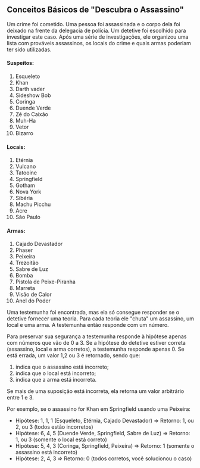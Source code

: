 ## Conceitos Básicos de "Descubra o Assassino"

Um crime foi cometido. Uma pessoa foi assassinada e o corpo dela foi deixado na frente da delegacia de polícia. Um detetive foi escolhido para investigar este caso. Após uma série de investigações, ele organizou uma lista com prováveis assassinos, os locais do crime e quais armas poderiam ter sido utilizadas.

#### Suspeitos:

1. Esqueleto                                                                                                                                                                                                                                                      
2. Khan                                                                                                                                                                                                                                                           
3. Darth vader                                                                                                                                                                                                                                                    
4. Sideshow Bob                                                                                                                                                                                                                                                   
5. Coringa                                                                                                                                                                                                                                                        
6. Duende Verde                                                                                                                                                                                                                                                   
7. Zé do Caixão
8. Muh-Ha
9. Vetor
10. Bizarro

#### Locais:

1. Etérnia                                                                                                                                                                                                                                                        
2. Vulcano                                                                                                                                                                                                                                                        
3. Tatooine                                                                                                                                                                                                                                                       
4. Springfield                                                                                                                                                                                                                                                    
5. Gotham                                                                                                                                                                                                                                                         
6. Nova York                                                                                                                                                                                                                                                      
7. Sibéria                                                                                                                                                                                                                                                        
8. Machu Picchu                                                                                                                                                                                                                                                   
9. Acre
10. São Paulo                                                                                                                                                                                                                                                      

#### Armas:

1. Cajado Devastador                                                                                                                                                                                                                                              
2. Phaser                                                                                                                                                                                                                                                         
3. Peixeira                                                                                                                                                                                                                                                       
4. Trezoitão                                                                                                                                                                                                                                                      
5. Sabre de Luz                                                                                                                                                                                                                                                   
6. Bomba
7. Pistola de Peixe-Piranha
8. Marreta
9. Visão de Calor
10. Anel do Poder

Uma testemunha foi encontrada, mas ela só consegue responder se o detetive fornecer uma teoria. Para cada teoria ele "chuta" um assassino, um local e uma arma. A testemunha então responde com um número. 

Para preservar sua segurança a testemunha responde à hipótese apenas com números que vão de 0 a 3. Se a hipótese do detetive estiver correta (assassino, local e arma corretos), a testemunha responde apenas 0. Se está errada, um valor 1,2 ou 3 é retornado, sendo que:

1. indica que o assassino está incorreto; 
2. indica que o local está incorreto; 
3. indica que a arma está incorreta. 

Se mais de uma suposição está incorreta, ela retorna um valor arbitrário entre 1 e 3.

Por exemplo, se o assassino for Khan em Springfield usando uma Peixeira:

- Hipótese: 1, 1, 1 (Esqueleto, Etérnia, Cajado Devastador) => Retorno: 1, ou 2, ou 3 (todos estão incorretos) 
- Hipótese: 6, 4, 5 (Duende Verde, Springfield, Sabre de Luz) => Retorno: 1, ou 3 (somente o local está correto)
- Hipótese: 5, 4, 3 (Coringa, Springfield, Peixeira) => Retorno: 1 (somente o assassino está incorreto)
- Hipótese: 2, 4, 3 => Retorno: 0 (todos corretos, você solucionou o caso)

